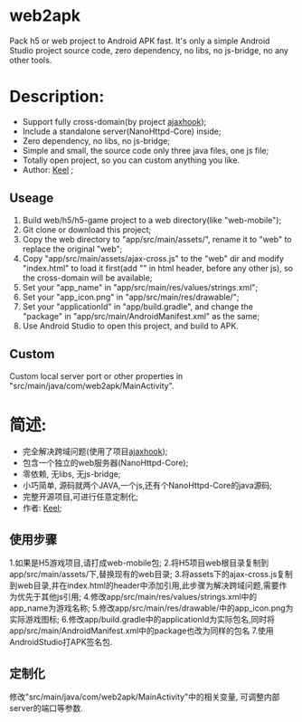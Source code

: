 # web2apk
Pack h5 or web project to Android APK fast. It's only a simple Android Studio project source code, zero dependency, no libs, no js-bridge, no any other tools.

# Description:
* Support fully cross-domain(by project [ajaxhook](https://github.com/keel/ajaxhook));
* Include a standalone server(NanoHttpd-Core) inside;
* Zero dependency, no libs, no js-bridge;
* Simple and small, the source code only three java files, one js file;
* Totally open project, so you can custom anything you like.
* Author: [Keel](https://github.com/keel) ;

## Useage
1. Build web/h5/h5-game project to a web directory(like "web-mobile");
2. Git clone or download this project;
3. Copy the web directory to "app/src/main/assets/", rename it to "web" to replace the original "web";
4. Copy "app/src/main/assets/ajax-cross.js" to the "web" dir and modify "index.html" to load it first(add "<script src="ajax-cross.js"></script>" in html header, before any other js), so the cross-domain will be available;
5. Set your "app_name" in "app/src/main/res/values/strings.xml";
6. Set your "app_icon.png" in "app/src/main/res/drawable/";
7. Set your "applicationId" in "app/build.gradle", and change the "package" in "app/src/main/AndroidManifest.xml" as the same;
8. Use Android Studio to open this project, and build to APK.

## Custom
Custom local server port or other properties in "src/main/java/com/web2apk/MainActivity".

# 简述:
* 完全解决跨域问题(使用了项目[ajaxhook](https://github.com/keel/ajaxhook));
* 包含一个独立的web服务器(NanoHttpd-Core);
* 零依赖, 无libs, 无js-bridge;
* 小巧简单, 源码就两个JAVA,一个js,还有个NanoHttpd-Core的java源码;
* 完整开源项目,可进行任意定制化;
* 作者: [Keel](https://github.com/keel);

## 使用步骤
1.如果是H5游戏项目,请打成web-mobile包;
2.将H5项目web根目录复制到app/src/main/assets/下,替换现有的web目录;
3.将assets下的ajax-cross.js复制到web目录,并在index.html的header中添加<script src="ajax-cross.js"></script>引用,此步骤为解决跨域问题,需要作为优先于其他js引用;
4.修改app/src/main/res/values/strings.xml中的app_name为游戏名称;
5.修改app/src/main/res/drawable/中的app_icon.png为实际游戏图标;
6.修改app/build.gradle中的applicationId为实际包名,同时将app/src/main/AndroidManifest.xml中的package也改为同样的包名
7.使用AndroidStudio打APK签名包.

## 定制化
修改"src/main/java/com/web2apk/MainActivity"中的相关变量, 可调整内部server的端口等参数.

